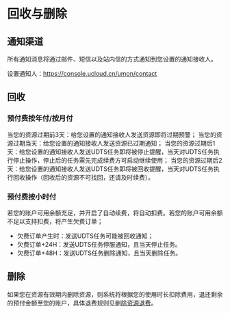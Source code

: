 # 回收与删除

## 通知渠道

所有通知消息将通过邮件、短信以及站内信的方式通知到您设置的通知接收人。

设置通知人：https://console.ucloud.cn/umon/contact

## 回收

### 预付费按年付/按月付

当您的资源过期前3天：给您设置的通知接收人发送资源即将过期预警；
当您的资源过期当天：给您设置的通知接收人发送资源已过期通知；
当您的资源过期后1天：给您设置的通知接收人发送UDTS任务即将被停止提醒，当天对UDTS任务执行停止操作，停止后的任务需先完成续费方可启动继续使用；
当您的资源过期后2天：给您设置的通知接收人发送UDTS任务即将被回收提醒，当天对UDTS任务执行回收操作（回收后的资源不可找回，还请及时续费）。

### 预付费按小时付
若您的账户可用余额充足，并开启了自动续费，将自动扣费。若您的账户可用余额不足以支持扣费，将产生欠费订单；

- 欠费订单产生时：发送UDTS任务可能被回收通知；
- 欠费订单+24H：发送UDTS任务停服通知，且当天停止任务。
- 欠费订单+48H：发送UDTS任务删除通知，且当天删除任务。

## 删除

如果您在资源有效期内删除资源，则系统将根据您的使用时长扣除费用，退还剩余的预付金额至您的账户，具体退费规则见删[除资源退费](https://docs.ucloud.cn/charge/refund)。
